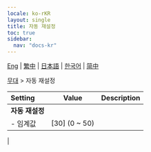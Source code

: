 ```yaml
---
locale: ko-rKR
layout: single
title: 자동 재설정
toc: true
sidebar:
  nav: "docs-kr"
---
```

[Eng](/dancexr/menu/2025.4/stage/auto_reset) | [繁中](/tw/dancexr/menu/2025.4/stage/auto_reset) | [日本語](/jp/dancexr/menu/2025.4/stage/auto_reset) | [한국어](/kr/dancexr/menu/2025.4/stage/auto_reset) | [简中](/zh/dancexr/menu/2025.4/stage/auto_reset)

[무대](../menu#무대) > 자동 재설정



| Setting | Value | Description |
| :--- | --- | :--- |
|**자동 재설정** | | 
|- 임계값 | [30] (0 ~ 50) | 
|
